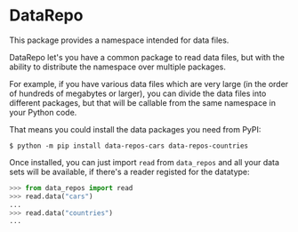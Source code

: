 # DataRepo

This package provides a namespace intended for data files.

DataRepo let's you have a common package to read data files, but with the ability to distribute the namespace over multiple packages.

For example, if you have various data files which are very large (in the order of hundreds of megabytes or larger), you can divide the data files into different packages, but that will be callable from the same namespace in your Python code.

That means you could install the data packages you need from PyPI:

```shell
$ python -m pip install data-repos-cars data-repos-countries
```

Once installed, you can just import `read` from `data_repos` and all your data sets will be available, if there's a reader registed for the datatype:

```python
>>> from data_repos import read
>>> read.data("cars")
...
>>> read.data("countries")
...
```
